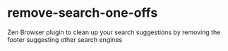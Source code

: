 # remove-search-one-offs
Zen Browser plugin to clean up your search suggestions by removing the footer suggesting other search engines
